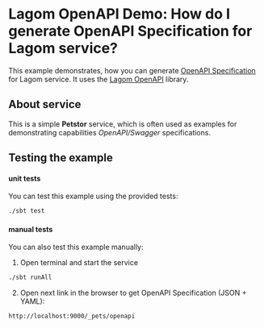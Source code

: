 # Lagom OpenAPI Demo: How do I generate OpenAPI Specification for Lagom service?

This example demonstrates, how you can generate [OpenAPI Specification](https://swagger.io/specification/) for Lagom service. It uses the [Lagom OpenAPI](https://github.com/taymyr/lagom-openapi) library.

## About service

This is a simple **Petstor** service, which is often used as examples for demonstrating capabilities _OpenAPI/Swagger_ specifications.

## Testing the example

#### unit tests

You can test this example using the provided tests:

```bash
./sbt test
```

#### manual tests

You can also test this example manually:

1. Open terminal and start the service

```bash
./sbt runAll
```

2. Open next link in the browser to get OpenAPI Specification (JSON + YAML):

```
http://localhost:9000/_pets/openapi
```

